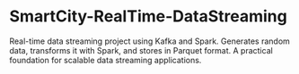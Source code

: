 # SmartCity-RealTime-DataStreaming
Real-time data streaming project using Kafka and Spark. Generates random data, transforms it with Spark, and stores in Parquet format. A practical foundation for scalable data streaming applications.
